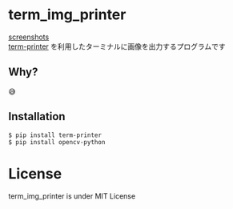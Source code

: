 # term_img_printer

[screenshots](https://raw.githubusercontent.com/fa0311/term_img_printer/master/docs/img/screenshots.png)<br>
[term-printer](https://github.com/nanato12/term-printer "term-printer") を利用したターミナルに画像を出力するプログラムです<br>

## Why?

:sweat_smile: <br>

## Installation

```console
$ pip install term-printer
$ pip install opencv-python
```

# License

term_img_printer is under MIT License
